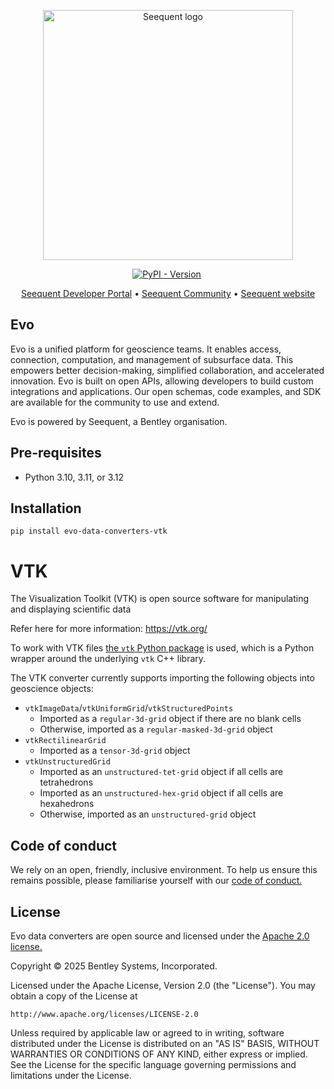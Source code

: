 <p align="center"><a href="https://seequent.com" target="_blank"><picture><source media="(prefers-color-scheme: dark)" srcset="https://developer.seequent.com/img/seequent-logo-dark.svg" alt="Seequent logo" width="400" /><img src="https://developer.seequent.com/img/seequent-logo.svg" alt="Seequent logo" width="400" /></picture></a></p>
<p align="center">
    <a href="https://pypi.org/project/evo-data-converters-vtk/"><img alt="PyPI - Version" src="https://img.shields.io/pypi/v/evo-data-converters-vtk" /></a>
    <a href="https://github.com/SeequentEvo/evo-data-converters/actions/workflows/on-merge.yaml"><img src="https://github.com/SeequentEvo/evo-data-converters/actions/workflows/on-merge.yaml/badge.svg" alt="" /></a>
</p>
<p align="center">
    <a href="https://developer.seequent.com/" target="_blank">Seequent Developer Portal</a>
    &bull; <a href="https://community.seequent.com/group/19-evo" target="_blank">Seequent Community</a>
    &bull; <a href="https://seequent.com" target="_blank">Seequent website</a>
</p>

## Evo

Evo is a unified platform for geoscience teams. It enables access, connection, computation, and management of subsurface data. This empowers better decision-making, simplified collaboration, and accelerated innovation. Evo is built on open APIs, allowing developers to build custom integrations and applications. Our open schemas, code examples, and SDK are available for the community to use and extend. 

Evo is powered by Seequent, a Bentley organisation.

## Pre-requisites

* Python 3.10, 3.11, or 3.12

## Installation

```
pip install evo-data-converters-vtk
```

# VTK

The Visualization Toolkit (VTK) is open source software for manipulating and displaying scientific data

Refer here for more information: https://vtk.org/

To work with VTK files [the `vtk` Python package](https://pypi.org/project/vtk/) is used, which is a Python wrapper around the underlying `vtk` C++ library.

The VTK converter currently supports importing the following objects into geoscience objects:
- `vtkImageData`/`vtkUniformGrid`/`vtkStructuredPoints`
  - Imported as a `regular-3d-grid` object if there are no blank cells
  - Otherwise, imported as a `regular-masked-3d-grid` object
- `vtkRectilinearGrid`
  - Imported as a `tensor-3d-grid` object
- `vtkUnstructuredGrid`
  - Imported as an `unstructured-tet-grid` object if all cells are tetrahedrons
  - Imported as an `unstructured-hex-grid` object if all cells are hexahedrons
  - Otherwise, imported as an `unstructured-grid` object


## Code of conduct

We rely on an open, friendly, inclusive environment. To help us ensure this remains possible, please familiarise yourself with our [code of conduct.](https://github.com/SeequentEvo/evo-data-converters/blob/main/CODE_OF_CONDUCT.md)

## License
Evo data converters are open source and licensed under the [Apache 2.0 license.](./LICENSE.md)

Copyright © 2025 Bentley Systems, Incorporated.

Licensed under the Apache License, Version 2.0 (the "License").
You may obtain a copy of the License at

    http://www.apache.org/licenses/LICENSE-2.0

Unless required by applicable law or agreed to in writing, software
distributed under the License is distributed on an "AS IS" BASIS,
WITHOUT WARRANTIES OR CONDITIONS OF ANY KIND, either express or implied.
See the License for the specific language governing permissions and
limitations under the License.
